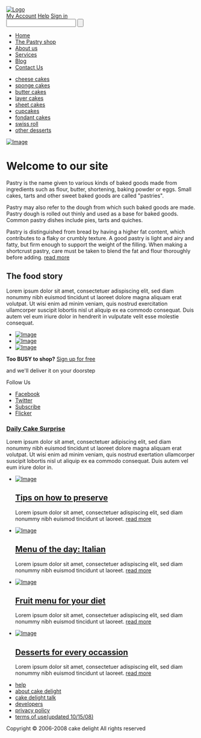 <!DOCTYPE html>

<html>
<head>
	<meta charset="UTF-8" />
	<title>Cake Delights Web Template</title>
	<link rel="stylesheet" type="text/css" href="css/style.css" />
	<!--[if IE 8]>
		<link rel="stylesheet" type="text/css" href="css/ie8.css" />
	<![endif]-->
	<!--[if IE 7]>
		<link rel="stylesheet" type="text/css" href="css/ie7.css" />
	<![endif]-->
	<!--[if IE 6]>
		<link rel="stylesheet" type="text/css" href="css/ie6.css" />
	<![endif]-->
</head>
<body>
	<div id="header">
		<div>
			<div>
				<div id="logo">
					<a href="index.html"><img src="images/logo.gif" alt="Logo"/></a>
				</div>
				<div>
					<div>
						<a href="signup.html">My Account</a>
						<a href="index.html">Help</a>
						<a href="signin.html" class="last">Sign in</a>
					</div>
					<form action="#">
						<input type="text" id="search" maxlength="30" />
						<input type="submit" value="" id="searchbtn" />
					</form>
				</div>
			</div>
			<ul>
				<li class="current"><a href="index.html">Home</a></li>
				<li><a href="product.html">The Pastry shop</a></li>
				<li><a href="about.html">About us</a></li>
				<li><a href="services.html">Services</a></li>
				<li><a href="blog.html">Blog</a></li>
				<li><a href="contact.html">Contact Us</a></li>
			</ul>
			<div id="section">
				<ul>
					<li><a href="index.html">cheese cakes</a></li>
					<li><a href="index.html">sponge cakes</a></li>
					<li><a href="index.html">butter cakes</a></li>
					<li class="selected"><a href="index.html">layer cakes</a></li>
					<li><a href="index.html">sheet cakes</a></li>
					<li><a href="index.html">cupcakes</a></li>
					<li><a href="index.html">fondant cakes</a></li>
					<li><a href="index.html">swiss roll</a></li>
					<li><a href="index.html">other desserts</a></li>
				</ul>
				<a href="index.html"><img src="images/wedding-cupcakes-large.jpg" alt="Image"/></a>
			</div>
		</div>
	</div>
	<div id="content">
		<div class="home">
			<div class="aside">
				<h1>Welcome to our site</h1>
				<p>Pastry is the name given to various kinds of baked goods made from ingredients such as flour, butter, shortening, baking powder or eggs. Small cakes, tarts and other sweet baked goods are called &#34;pastries&#34;.</p> 
				<p>Pastry may also refer to the dough from which such baked goods are made. Pastry dough is rolled out thinly and used as a base for baked goods. Common pastry dishes include pies, tarts and quiches. 
				<p>Pastry is distinguished from bread by having a higher fat content, which contributes to a flaky or crumbly texture. A good pastry is light and airy and fatty, but firm enough to support the weight of the filling. When making a shortcrust pastry, care must be taken to blend the fat and flour thoroughly before adding. <a href="index.html" class="readmore">read more</a></p>
			</div>
			<div class="section">
				<div>
					<h2>The food story</h2>
					<p>Lorem ipsum dolor sit amet, consectetuer adispiscing elit, sed diam nonummy nibh euismod tincidunt ut laoreet dolore magna aliquam erat volutpat. Ut wisi enim ad minim veniam, quis nostrud exercitation ullamcorper suscipit lobortis nisl ut aliquip ex ea commodo consequat. Duis autem vel eum iriure dolor in hendrerit in vulputate velit esse molestie consequat.</p>
				</div>
				<ul>
					<li class="first">
						<a href="index.html"><img src="images/cake.jpg" alt="Image" /></a>
					</li>
					<li>
						<a href="index.html"><img src="images/burgercake.jpg" alt="Image" /></a>
					</li>
					<li>
						<a href="index.html"><img src="images/cupcake.jpg" alt="Image" /></a>
					</li>
				</ul>
			</div>
		</div>
	</div>
	<div id="footer">
		<div class="home">
			<div>
				<div class="aside">
					<div class="signup">
						<div>
							<b>Too <span>BUSY</span> to shop?</b>
							<a href="signin.html">Sign up for free</a>
							<p>and we&#39;ll deliver it on your doorstep</p>
						</div>
					</div>
					<div class="connect">
						<span>Follow Us</span>
						<ul>
							<li><a href="#" target="_blank" class="facebook">Facebook</a></li>
							<li><a href="#" target="_blank" class="twitter">Twitter</a></li>
							<li><a href="#" class="subscribe">Subscribe</a></li>
							<li><a href="http://www.flickr.com/freewebsitetemplates/" target="_blank" class="flicker">Flicker</a></li>
						</ul>
					</div>
				</div>
				<div class="section">
					<div>
						<div>
							<h3><a href="index.html">Daily Cake Surprise</a></h3>
							<p>Lorem ipsum dolor sit amet, consectetuer adipiscing elit, sed diam nonummy nibh euismod tincidunt ut laoreet dolore magna aliquam erat volutpat. Ut wisi enim ad minim veniam, quis nostrud exertation ullamcorper suscipit lobortis nisl ut aliquip ex ea commodo consequat. Duis autem vel eum iriure dolor in.</p>
						</div>
					</div>
				</div>
			</div>
		</div>
		<div id="featured">
			<ul>
				<li class="first">
					<a href="index.html"><img src="images/fruit-cake.jpg" alt="Image" /></a>
					<h2><a href="index.html">Tips on how to preserve</a></h2>
					<p>Lorem ipsum dolor sit amet, consectetuer adispiscing elit, sed diam nonummy nibh euismod tincidunt ut laoreet. <a href="index.html" class="readmore">read more</a></p>
				</li>
				<li>
					<a href="index.html"><img src="images/italian.jpg" alt="Image" /></a>
					<h2><a href="index.html">Menu of the day: Italian</a></h2>
					<p>Lorem ipsum dolor sit amet, consectetuer adispiscing elit, sed diam nonummy nibh euismod tincidunt ut laoreet. <a href="index.html" class="readmore">read more</a></p>
				</li>
				<li>
					<a href="index.html"><img src="images/fruit.jpg" alt="Image" /></a>
					<h2><a href="index.html">Fruit menu for your diet</a></h2>
					<p>Lorem ipsum dolor sit amet, consectetuer adispiscing elit, sed diam nonummy nibh euismod tincidunt ut laoreet. <a href="index.html" class="readmore">read more</a></p>
				</li>
				<li>
					<a href="index.html"><img src="images/desserts.jpg" alt="Image" /></a>
					<h2><a href="index.html">Desserts for every occassion</a></h2>
					<p>Lorem ipsum dolor sit amet, consectetuer adispiscing elit, sed diam nonummy nibh euismod tincidunt ut laoreet. <a href="index.html" class="readmore">read more</a></p>
				</li>
			</ul>
		</div>
		<div id="navigation">
			<div>
				<ul>
					<li class="first"><a href="index.html">help</a></li>
					<li><a href="index.html">about cake delight</a></li>
					<li><a href="index.html">cake delight talk</a></li>
					<li><a href="index.html">developers</a></li>
					<li><a href="index.html">privacy policy</a></li>
					<li><a href="index.html">terms of use(updated 10/15/08)</a></li>
				</ul>
				<p>Copyright &copy; 2006-2008 cake delight  All rights reserved</p>
			</div>
		</div>
	</div>
</body>
</html>
